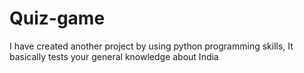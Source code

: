# Quiz-game
I have created another project by using python programming skills, It basically tests your general knowledge about India 
